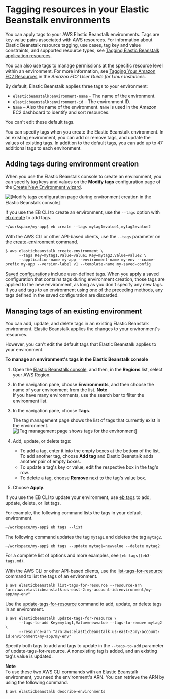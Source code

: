 # Tagging resources in your Elastic Beanstalk environments<a name="using-features.tagging"></a>

You can apply tags to your AWS Elastic Beanstalk environments\. Tags are key\-value pairs associated with AWS resources\. For information about Elastic Beanstalk resource tagging, use cases, tag key and value constraints, and supported resource types, see [Tagging Elastic Beanstalk application resources](applications-tagging-resources.md)\.

You can also use tags to manage permissions at the specific resource level within an environment\. For more information, see [Tagging Your Amazon EC2 Resources](https://docs.aws.amazon.com/AWSEC2/latest/UserGuide/Using_Tags.html) in the *Amazon EC2 User Guide for Linux Instances*\.

By default, Elastic Beanstalk applies three tags to your environment:
+ `elasticbeanstalk:environment-name` – The name of the environment\. 
+ `elasticbeanstalk:environment-id` – The environment ID\.
+ `Name` – Also the name of the environment\. `Name` is used in the Amazon EC2 dashboard to identify and sort resources\.

You can't edit these default tags\.

You can specify tags when you create the Elastic Beanstalk environment\. In an existing environment, you can add or remove tags, and update the values of existing tags\. In addition to the default tags, you can add up to 47 additional tags to each environment\.

## Adding tags during environment creation<a name="using-features.tagging.create"></a>

When you use the Elastic Beanstalk console to create an environment, you can specify tag keys and values on the **Modify tags** configuration page of the [Create New Environment wizard](environments-create-wizard.md)\.

![\[Modify tags configuration page during environment creation in the Elastic Beanstalk console\]](http://docs.aws.amazon.com/elasticbeanstalk/latest/dg/images/environment-create-tags.png)

If you use the EB CLI to create an environment, use the `--tags` option with [eb create](eb3-create.md) to add tags\.

```
~/workspace/my-app$ eb create --tags mytag1=value1,mytag2=value2
```

With the AWS CLI or other API\-based clients, use the `--tags` parameter on the [create\-environment](https://docs.aws.amazon.com/cli/latest/reference/elasticbeanstalk/create-environment.html) command\.

```
$ aws elasticbeanstalk create-environment \
      --tags Key=mytag1,Value=value1 Key=mytag2,Value=value2 \
      --application-name my-app --environment-name my-env --cname-prefix my-app --version-label v1 --template-name my-saved-config
```

[Saved configurations](environment-configuration-methods-before.md#configuration-options-before-savedconfig) include user\-defined tags\. When you apply a saved configuration that contains tags during environment creation, those tags are applied to the new environment, as long as you don't specify any new tags\. If you add tags to an environment using one of the preceding methods, any tags defined in the saved configuration are discarded\.

## Managing tags of an existing environment<a name="using-features.tagging.manage"></a>

You can add, update, and delete tags in an existing Elastic Beanstalk environment\. Elastic Beanstalk applies the changes to your environment's resources\.

However, you can't edit the default tags that Elastic Beanstalk applies to your environment\.

**To manage an environment's tags in the Elastic Beanstalk console**

1. Open the [Elastic Beanstalk console](https://console.aws.amazon.com/elasticbeanstalk), and then, in the **Regions** list, select your AWS Region\.

1. In the navigation pane, choose **Environments**, and then choose the name of your environment from the list\.
**Note**  
If you have many environments, use the search bar to filter the environment list\.

1. In the navigation pane, choose **Tags**\.

   The tag management page shows the list of tags that currently exist in the environment\.  
![\[Tag management page shows tags for the environment\]](http://docs.aws.amazon.com/elasticbeanstalk/latest/dg/images/environment-manage-tags.png)

1. Add, update, or delete tags:
   + To add a tag, enter it into the empty boxes at the bottom of the list\. To add another tag, choose **Add tag** and Elastic Beanstalk adds another pair of empty boxes\.
   + To update a tag's key or value, edit the respective box in the tag's row\.
   + To delete a tag, choose **Remove** next to the tag's value box\.

1. Choose **Apply**\.

If you use the EB CLI to update your environment, use [eb tags](eb3-tags.md) to add, update, delete, or list tags\.

For example, the following command lists the tags in your default environment\.

```
~/workspace/my-app$ eb tags --list
```

The following command updates the tag `mytag1` and deletes the tag `mytag2`\.

```
~/workspace/my-app$ eb tags --update mytag1=newvalue --delete mytag2
```

For a complete list of options and more examples, see `[eb tags](eb3-tags.md)`\.

With the AWS CLI or other API\-based clients, use the [list\-tags\-for\-resource](https://docs.aws.amazon.com/cli/latest/reference/elasticbeanstalk/list-tags-for-resource.html) command to list the tags of an environment\.

```
$ aws elasticbeanstalk list-tags-for-resource --resource-arn "arn:aws:elasticbeanstalk:us-east-2:my-account-id:environment/my-app/my-env"
```

Use the [update\-tags\-for\-resource](https://docs.aws.amazon.com/cli/latest/reference/elasticbeanstalk/update-tags-for-resource.html) command to add, update, or delete tags in an environment\.

```
$ aws elasticbeanstalk update-tags-for-resource \
      --tags-to-add Key=mytag1,Value=newvalue --tags-to-remove mytag2 \
      --resource-arn "arn:aws:elasticbeanstalk:us-east-2:my-account-id:environment/my-app/my-env"
```

Specify both tags to add and tags to update in the `--tags-to-add` parameter of update\-tags\-for\-resource\. A nonexisting tag is added, and an existing tag's value is updated\.

**Note**  
To use these two AWS CLI commands with an Elastic Beanstalk environment, you need the environment's ARN\. You can retrieve the ARN by using the following command\.  

```
$ aws elasticbeanstalk describe-environments
```
